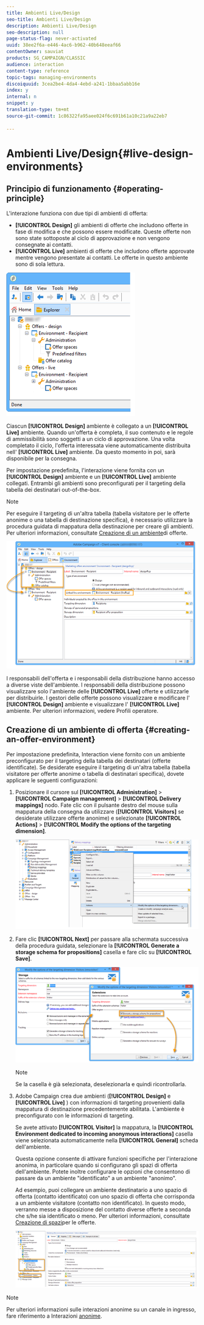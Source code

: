 ```yaml
---
title: Ambienti Live/Design
seo-title: Ambienti Live/Design
description: Ambienti Live/Design
seo-description: null
page-status-flag: never-activated
uuid: 38ee2f6a-e446-4ac6-b962-40b648eeaf66
contentOwner: sauviat
products: SG_CAMPAIGN/CLASSIC
audience: interaction
content-type: reference
topic-tags: managing-environments
discoiquuid: 3cea2be4-4da4-4ebd-a241-1bbaa5abb16e
index: y
internal: n
snippet: y
translation-type: tm+mt
source-git-commit: 1c86322fa95aee024f6c691b61a10c21a9a22eb7

---
```



# Ambienti Live/Design{#live-design-environments}

## Principio di funzionamento {#operating-principle}

L&#39;interazione funziona con due tipi di ambienti di offerta:

* **[!UICONTROL Design]** gli ambienti di offerte che includono offerte in fase di modifica e che possono essere modificate. Queste offerte non sono state sottoposte al ciclo di approvazione e non vengono consegnate ai contatti.
* **[!UICONTROL Live]** ambienti di offerte che includono offerte approvate mentre vengono presentate ai contatti. Le offerte in questo ambiente sono di sola lettura.

![](assets/offer_environments_overview_001.png)

Ciascun **[!UICONTROL Design]** ambiente è collegato a un **[!UICONTROL Live]** ambiente. Quando un&#39;offerta è completa, il suo contenuto e le regole di ammissibilità sono soggetti a un ciclo di approvazione. Una volta completato il ciclo, l&#39;offerta interessata viene automaticamente distribuita nell&#39; **[!UICONTROL Live]** ambiente. Da questo momento in poi, sarà disponibile per la consegna.

Per impostazione predefinita, l&#39;interazione viene fornita con un **[!UICONTROL Design]** ambiente e un **[!UICONTROL Live]** ambiente collegati. Entrambi gli ambienti sono preconfigurati per il targeting della tabella dei destinatari out-of-the-box.

>[!NOTE]
>
>Per eseguire il targeting di un&#39;altra tabella (tabella visitatore per le offerte anonime o una tabella di destinazione specifica), è necessario utilizzare la procedura guidata di mappatura della destinazione per creare gli ambienti. Per ulteriori informazioni, consultate [Creazione di un ambiente](#creating-an-offer-environment)di offerte.

![](assets/offer_environments_overview_002.png)

I responsabili dell&#39;offerta e i responsabili della distribuzione hanno accesso a diverse viste dell&#39;ambiente. I responsabili della distribuzione possono visualizzare solo l&#39;ambiente delle **[!UICONTROL Live]** offerte e utilizzarle per distribuirle. I gestori delle offerte possono visualizzare e modificare l&#39; **[!UICONTROL Design]** ambiente e visualizzare l&#39; **[!UICONTROL Live]** ambiente. Per ulteriori informazioni, vedere Profili [](../../interaction/using/operator-profiles.md)operatore.

## Creazione di un ambiente di offerta {#creating-an-offer-environment}

Per impostazione predefinita, Interaction viene fornito con un ambiente preconfigurato per il targeting della tabella dei destinatari (offerte identificate). Se desiderate eseguire il targeting di un&#39;altra tabella (tabella visitatore per offerte anonime o tabella di destinatari specifica), dovete applicare le seguenti configurazioni:

1. Posizionare il cursore sul **[!UICONTROL Administration]** > **[!UICONTROL Campaign management]** > **[!UICONTROL Delivery mappings]** nodo. Fate clic con il pulsante destro del mouse sulla mappatura della consegna da utilizzare (**[!UICONTROL Visitors]** se desiderate utilizzare offerte anonime) e selezionate **[!UICONTROL Actions]** > **[!UICONTROL Modify the options of the targeting dimension]**.

   ![](assets/offer_env_anonymous_001.png)

1. Fare clic **[!UICONTROL Next]** per passare alla schermata successiva della procedura guidata, selezionare la **[!UICONTROL Generate a storage schema for propositions]** casella e fare clic su **[!UICONTROL Save]**.

   ![](assets/offer_env_anonymous_002.png)

   >[!NOTE]
   >
   >Se la casella è già selezionata, deselezionarla e quindi ricontrollarla.

1. Adobe Campaign crea due ambienti (**[!UICONTROL Design]** e **[!UICONTROL Live]** ) con informazioni di targeting provenienti dalla mappatura di destinazione precedentemente abilitata. L&#39;ambiente è preconfigurato con le informazioni di targeting.

   Se avete attivato **[!UICONTROL Visitor]** la mappatura, la **[!UICONTROL Environment dedicated to incoming anonymous interactions]** casella viene selezionata automaticamente nella **[!UICONTROL General]** scheda dell&#39;ambiente.

   Questa opzione consente di attivare funzioni specifiche per l&#39;interazione anonima, in particolare quando si configurano gli spazi di offerta dell&#39;ambiente. Potete inoltre configurare le opzioni che consentono di passare da un ambiente &quot;identificato&quot; a un ambiente &quot;anonimo&quot;.

   Ad esempio, puoi collegare un ambiente destinatario a uno spazio di offerta (contatto identificato) con uno spazio di offerta che corrisponda a un ambiente visitatore (contatto non identificato). In questo modo, verranno messe a disposizione del contatto diverse offerte a seconda che s/he sia identificato o meno. Per ulteriori informazioni, consultate [Creazione di spazi](../../interaction/using/creating-offer-spaces.md)per le offerte.

   ![](assets/offer_env_anonymous_003.png)

>[!NOTE]
>
>Per ulteriori informazioni sulle interazioni anonime su un canale in ingresso, fare riferimento a Interazioni [anonime](../../interaction/using/anonymous-interactions.md).

